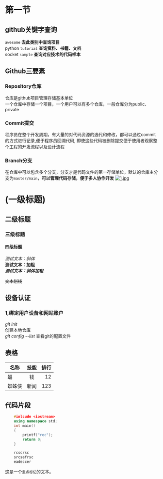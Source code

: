 # 第一节
## github关键字查询
`awesome` **去此类别中查询项目**<br>
python `tutorial` **查询资料、书籍、文档**<br>
socket `sample` **查询对应技术的代码样本**<br>

## Github三要素
### Repository仓库
仓库是github项目管理存储基本单位<br>
一个仓库中存储一个项目，一个用户可以有多个仓库，一般仓库分为public、private<br>
### Commit提交
程序员在整个开发周期，有大量的对代码资源的选代和修改，都可以通过commit的方式进行记录,便于程序员回溯代码, 即使这些代码被删除提交便于使用者观察整个工程的开发流程以及设计流程<br>
### Branch分支
在仓库中可以包含多个分支，分支才是代码文件的第一存储单位，默认的仓库主分支为`master/main`，**可以管理代码存储，便于多人协作开发**
[![1.jpg](https://i.postimg.cc/Nf4XZhT8/1.jpg)](https://postimg.cc/mtPhF5mh)
# (一级标题)
## 二级标题
### 三级标题
#### 四级标题

*测试文本：斜体* <br>
**测试文本：加粗** <br>
***测试文本：斜体加粗***

~~文本划线~~

## 设备认证
### 1,绑定用户设备和网站账户
*git init*  
创建本地仓库 <br>
*git config --list* 查看git的配置文件<br>

## 表格
名称|技能|排行
--|:--:|--:
蝙|钱|12
蜘蛛侠|新闻|123

## 代码片段
```cpp
	#inlcude <iostream>
	using namespace std;
	int main()
	{
		printf("rec");
		return 0;
	}
```
```python
	rcscrsc
	srcsefrsc
	eadeccer
```
这是一个`重点标记`的文本。
